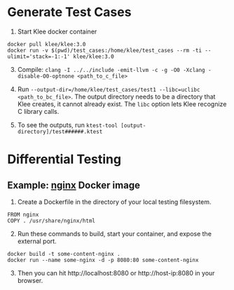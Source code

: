 # Generate Test Cases

1. Start Klee docker container
```
docker pull klee/klee:3.0
docker run -v $(pwd)/test_cases:/home/klee/test_cases --rm -ti --ulimit='stack=-1:-1' klee/klee:3.0
```
3. Compile: ```clang -I ../../include -emit-llvm -c -g -O0 -Xclang -disable-O0-optnone <path_to_c_file>```

4. Run ```--output-dir=/home/klee/test_cases/test1 --libc=uclibc <path_to_bc_file>```. 
The output directory needs to be a directory that Klee creates, it cannot already exist. The `libc` option lets Klee recognize C library calls.

5. To see the outputs, run ```ktest-tool [output-directory]/test######.ktest```


# Differential Testing

## Example: [nginx](https://hub.docker.com/_/nginx) Docker image
1. Create a Dockerfile in the directory of your local testing filesystem. 
```
FROM nginx
COPY . /usr/share/nginx/html
```

2. Run these commands to build, start your container, and expose the external port.
```
docker build -t some-content-nginx .
docker run --name some-nginx -d -p 8080:80 some-content-nginx
```

3. Then you can hit http://localhost:8080 or http://host-ip:8080 in your browser.


